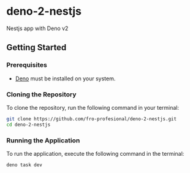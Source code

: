 # deno-2-nestjs

Nestjs app with Deno v2

## Getting Started

### Prerequisites

- [Deno](https://deno.land/#installation) must be installed on your system.

### Cloning the Repository

To clone the repository, run the following command in your terminal:

```bash
git clone https://github.com/fro-profesional/deno-2-nestjs.git
cd deno-2-nestjs
```

### Running the Application

To run the application, execute the following command in the terminal:

```bash
deno task dev
```
